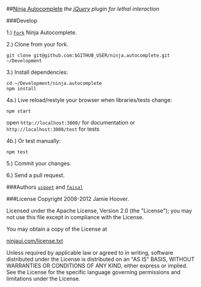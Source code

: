 ##[Ninja Autocomplete](http://ninjaui.com/autocomplete)
*the [jQuery](http://jquery.com/ "jQuery 1.7+") plugin for lethal interaction*

###Develop

1.) [`Fork`](fork_select) Ninja Autocomplete.

2.) Clone from your fork.

    git clone git@github.com:$GITHUB_USER/ninja.autocomplete.git ~/Development

3.) Install dependencies:

    cd ~/Development/ninja.autocomplete
    npm install

4a.) Live reload/restyle your browser when libraries/tests change:

    npm start

open `http://localhost:3000/` for documentation or `http://localhost:3000/test` for tests

4b.) Or test manually:

    npm test

5.) Commit your changes.

6.) Send a pull request.

###Authors
[`uipoet`](https://github.com/uipoet "Jamie Hoover") and [`faisal`](https://github.com/faisal "Faisal N. Jawdat")

###License
Copyright 2008-2012 Jamie Hoover.

Licensed under the Apache License, Version 2.0 (the "License");
you may not use this file except in compliance with the License.

You may obtain a copy of the License at

[ninjaui.com/license.txt](http://ninjaui.com/license.txt)

Unless required by applicable law or agreed to in writing, software
distributed under the License is distributed on an "AS IS" BASIS,
WITHOUT WARRANTIES OR CONDITIONS OF ANY KIND, either express or implied.
See the License for the specific language governing permissions and
limitations under the License.
